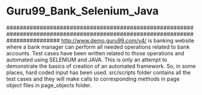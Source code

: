 # Guru99_Bank_Selenium_Java
################################################################################################################################
http://www.demo.guru99.com/v4/ is banking website where a bank manager can perform all needed operations related to bank accounts.
Test cases have been written related to those operations and automated using SELENIUM and JAVA.
This is only an attempt to demonstrate the basics of creation of an automated framework. So, in some places, hard coded input has been used.
src/scripts folder contains all the test cases and they will make calls to corresponding methods in page object files in page_objects folder.
